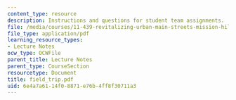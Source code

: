 ```yaml
---
content_type: resource
description: Instructions and questions for student team assignments.
file: /media/courses/11-439-revitalizing-urban-main-streets-mission-hill-egleston-square-boston-spring-2003/6e4a7a6114f08871e76b4ff8f30711a3_field_trip.pdf
file_type: application/pdf
learning_resource_types:
- Lecture Notes
ocw_type: OCWFile
parent_title: Lecture Notes
parent_type: CourseSection
resourcetype: Document
title: field_trip.pdf
uid: 6e4a7a61-14f0-8871-e76b-4ff8f30711a3
---
```

